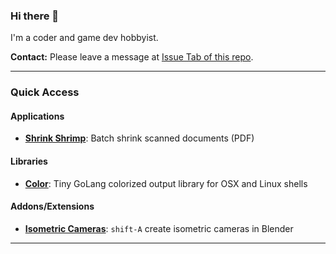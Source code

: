 ### Hi there 👋

I'm a coder and game dev hobbyist.

**Contact:** Please leave a message at [Issue Tab of this repo](https://github.com/sudo-bcli/sudo-bcli/issues).

----
### Quick Access
#### Applications

* [**Shrink Shrimp**](https://github.com/sudo-bcli/shrink-shrimp): Batch shrink scanned documents (PDF)

#### Libraries

* [**Color**](https://github.com/sudo-bcli/color):  Tiny GoLang colorized output library for OSX and Linux shells


#### Addons/Extensions

* [**Isometric Cameras**](https://github.com/sudo-bcli/isometric-cameras): `shift-A` create isometric cameras in Blender

----
